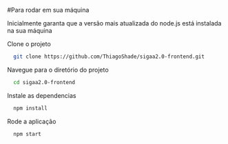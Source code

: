 #Para rodar em sua máquina

Inicialmente garanta que a versão mais atualizada do node.js está instalada na sua máquina

Clone o projeto

```bash
  git clone https://github.com/ThiagoShade/sigaa2.0-frontend.git
```

Navegue para o diretório do projeto

```bash
  cd sigaa2.0-frontend
```

Instale as dependencias

```bash
  npm install
```

Rode a aplicação

```bash
  npm start
```